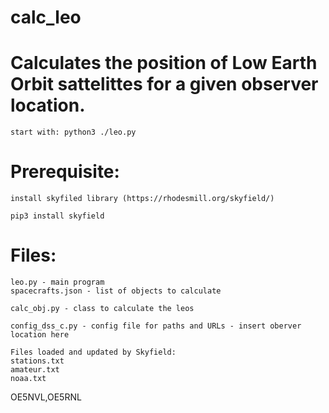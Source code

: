 # calc_leo

# Calculates the position of Low Earth Orbit sattelittes for a given observer location.
```
start with: python3 ./leo.py
```
# Prerequisite:
```
install skyfiled library (https://rhodesmill.org/skyfield/)
```
```
pip3 install skyfield
```
# Files:
```
leo.py - main program
spacecrafts.json - list of objects to calculate
```
```
calc_obj.py - class to calculate the leos

config_dss_c.py - config file for paths and URLs - insert oberver location here

```
```
Files loaded and updated by Skyfield:
stations.txt
amateur.txt
noaa.txt
```
OE5NVL,OE5RNL
